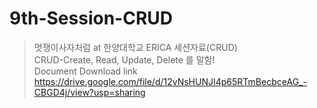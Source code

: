 # 9th-Session-CRUD
>멋쟁이사자처럼 at 한양대학교 ERICA 세션자료(CRUD)<br>
>CRUD-Create, Read, Update, Delete 를 말함!<br>
>Document Download link<br>
>https://drive.google.com/file/d/12vNsHUNJI4p65RTmBecbceAG_-CBGD4j/view?usp=sharing
